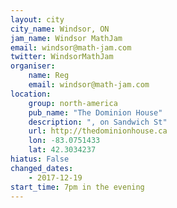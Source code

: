 ```yaml
---
layout: city
city_name: Windsor, ON
jam_name: Windsor MathJam
email: windsor@math-jam.com
twitter: WindsorMathJam
organiser:
    name: Reg
    email: windsor@math-jam.com
location:
    group: north-america
    pub_name: "The Dominion House"
    description: ", on Sandwich St"
    url: http://thedominionhouse.ca
    lon: -83.0751433
    lat: 42.3034237
hiatus: False
changed_dates:
    - 2017-12-19
start_time: 7pm in the evening
---
```

